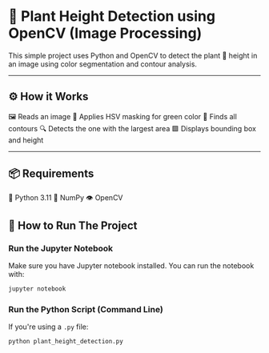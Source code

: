 # 🌿 Plant Height Detection using OpenCV (Image Processing)

This simple project uses Python and OpenCV to detect the plant 🌱 height in an image using color segmentation and contour analysis.

---

## ⚙️ How it Works

 🖼️ Reads an image
 🎨 Applies HSV masking for green color
 📏 Finds all contours
 🔍 Detects the one with the largest area
 🟩 Displays bounding box and height

---

## 📦 Requirements

 🐍 Python 3.11
 🧠 NumPy
 👁️ OpenCV


## 🚀 How to Run The Project

### Run the Jupyter Notebook

Make sure you have Jupyter notebook installed. You can run the notebook with:

```bash
jupyter notebook
```

### Run the Python Script (Command Line)

If you're using a `.py` file:

```bash
python plant_height_detection.py
```

